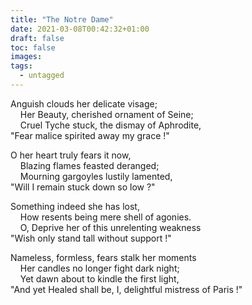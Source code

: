```yaml
---
title: "The Notre Dame"
date: 2021-03-08T00:42:32+01:00
draft: false
toc: false
images:
tags:
  - untagged
---
```


Anguish clouds her delicate visage;\
&nbsp;&nbsp;&nbsp;&nbsp;Her Beauty, cherished ornament of Seine;\
&nbsp;&nbsp;&nbsp;&nbsp;Cruel Tyche stuck, the dismay of Aphrodite,\
"Fear malice spirited away my grace !"  

O her heart truly fears it now,  
&nbsp;&nbsp;&nbsp;&nbsp;Blazing flames feasted deranged;\
&nbsp;&nbsp;&nbsp;&nbsp;Mourning gargoyles lustily lamented,\
"Will I remain stuck down so low ?"  

Something indeed she has lost,  
&nbsp;&nbsp;&nbsp;&nbsp;How resents being mere shell of agonies.\
&nbsp;&nbsp;&nbsp;&nbsp;O, Deprive her of this unrelenting weakness\
"Wish only stand tall without support !"

Nameless, formless, fears stalk her moments  
&nbsp;&nbsp;&nbsp;&nbsp;Her candles no longer fight dark night;\
&nbsp;&nbsp;&nbsp;&nbsp;Yet dawn about to kindle the first light,\
"And yet Healed shall be, I, delightful mistress of Paris !"  
